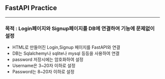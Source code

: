## FastAPI Practice

---
### 목적 : Login페이지와 Signup페이지를 DB에 연결하여 기능에 문제없이 설정
- HTML로 만들어진 Login,Signup 페이지를 FastAPI와 연결
- DB는 Sqlalchemy나 sqlite나 mysql 등등을 사용하여 연결
- password 저장시에는 암호화하여 설정
- Username은 3~20자 이하로 설정 
- Password는 8~20자 이하로 설정
